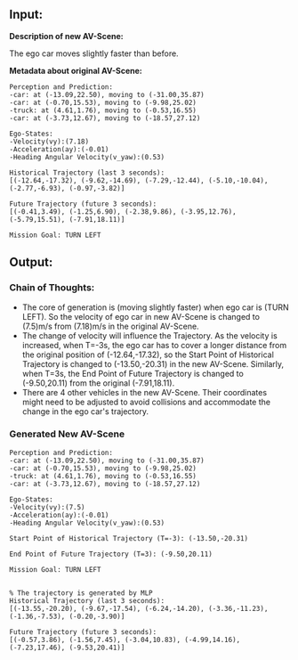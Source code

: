 ## Input:

**Description of new AV-Scene:**

The ego car moves slightly faster than before.

**Metadata about original AV-Scene:**

```
Perception and Prediction:
-car: at (-13.09,22.50), moving to (-31.00,35.87)
-car: at (-0.70,15.53), moving to (-9.98,25.02)
-truck: at (4.61,1.76), moving to (-0.53,16.55)
-car: at (-3.73,12.67), moving to (-18.57,27.12)

Ego-States:
-Velocity(vy):(7.18)
-Acceleration(ay):(-0.01)
-Heading Angular Velocity(v_yaw):(0.53)

Historical Trajectory (last 3 seconds):
[(-12.64,-17.32), (-9.62,-14.69), (-7.29,-12.44), (-5.10,-10.04), (-2.77,-6.93), (-0.97,-3.82)]

Future Trajectory (future 3 seconds):
[(-0.41,3.49), (-1.25,6.90), (-2.38,9.86), (-3.95,12.76), (-5.79,15.51), (-7.91,18.11)]

Mission Goal: TURN LEFT
```

## Output:

### Chain of Thoughts:
- The core of generation is (moving slightly faster) when ego car is (TURN LEFT). So the velocity of ego car in new AV-Scene is changed to (7.5)m/s from (7.18)m/s in the original AV-Scene. 
- The change of velocity will influence the Trajectory. As the velocity is increased, when T=-3s, the ego car has to cover a longer distance from the original position of (-12.64,-17.32), so the Start Point of Historical Trajectory is changed to (-13.50,-20.31) in the new AV-Scene. Similarly, when T=3s, the End Point of Future Trajectory is changed to (-9.50,20.11) from the original (-7.91,18.11). 
- There are 4 other vehicles in the new AV-Scene. Their coordinates might need to be adjusted to avoid collisions and accommodate the change in the ego car's trajectory. 

### Generated New AV-Scene
```
Perception and Prediction:
-car: at (-13.09,22.50), moving to (-31.00,35.87)
-car: at (-0.70,15.53), moving to (-9.98,25.02)
-truck: at (4.61,1.76), moving to (-0.53,16.55)
-car: at (-3.73,12.67), moving to (-18.57,27.12)

Ego-States:
-Velocity(vy):(7.5)
-Acceleration(ay):(-0.01)
-Heading Angular Velocity(v_yaw):(0.53)

Start Point of Historical Trajectory (T=-3): (-13.50,-20.31)

End Point of Future Trajectory (T=3): (-9.50,20.11)

Mission Goal: TURN LEFT


% The trajectory is generated by MLP
Historical Trajectory (last 3 seconds):
[(-13.55,-20.20), (-9.67,-17.54), (-6.24,-14.20), (-3.36,-11.23), (-1.36,-7.53), (-0.20,-3.90)]

Future Trajectory (future 3 seconds):
[(-0.57,3.86), (-1.56,7.45), (-3.04,10.83), (-4.99,14.16), (-7.23,17.46), (-9.53,20.41)]
```

